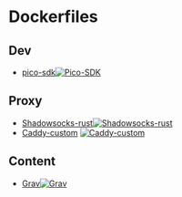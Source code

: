 # Dockerfiles

## Dev

- [pico-sdk](development/hardware/pico-sdk/dockerfile)[![Pico-SDK](https://github.com/ResRipper/dockerfile-lib/actions/workflows/pico-sdk.yml/badge.svg)](https://github.com/ResRipper/dockerfile-lib/actions/workflows/pico-sdk.yml)

## Proxy

- [Shadowsocks-rust](proxy/shadowsocks/dockerfile)[![Shadowsocks-rust](https://github.com/ResRipper/dockerfile-lib/actions/workflows/shadowsocks-rust.yml/badge.svg)](https://github.com/ResRipper/dockerfile-lib/actions/workflows/shadowsocks-rust.yml)
- [Caddy-custom](proxy/caddy-custom/dockerfile) [![Caddy-custom](https://github.com/ResRipper/dockerfile-lib/actions/workflows/caddy-custom.yml/badge.svg)](https://github.com/ResRipper/dockerfile-lib/actions/workflows/caddy-custom.yml)

## Content

- [Grav](content/grav/grav.dockerfile)[![Grav](https://github.com/ResRipper/dockerfile-lib/actions/workflows/grav.yml/badge.svg)](https://github.com/ResRipper/dockerfile-lib/actions/workflows/grav.yml)